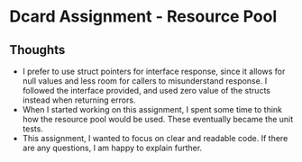 # Dcard Assignment - Resource Pool

## Thoughts
- I prefer to use struct pointers for interface response, since it allows for null values and less room for callers to misunderstand response. I followed the interface provided, and used zero value of the structs instead when returning errors.
- When I started working on this assignment, I spent some time to think how the resource pool would be used. These eventually became the unit tests.
- This assignment, I wanted to focus on clear and readable code. If there are any questions, I am happy to explain further.